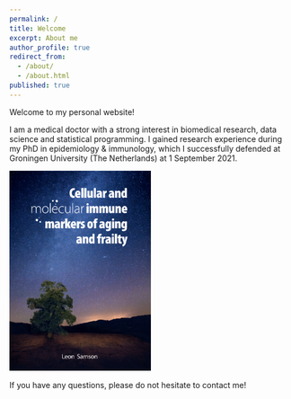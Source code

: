 ```yaml
---
permalink: /
title: Welcome
excerpt: About me
author_profile: true
redirect_from:
  - /about/
  - /about.html
published: true
---
```


Welcome to my personal website!

I am a medical doctor with a strong interest in biomedical research, data science and statistical programming. I gained research experience during my PhD in epidemiology & immunology, which I successfully defended at Groningen University (The Netherlands) at 1 September 2021.

<img src="/images/thesis-cover.png" width='50%'>

If you have any questions, please do not hesitate to contact me!

